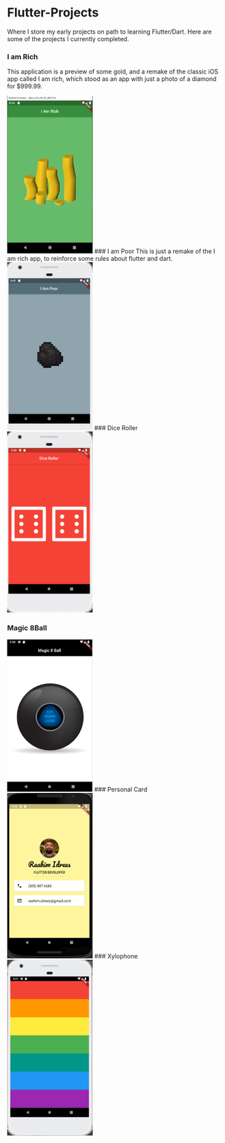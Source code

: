 # Flutter-Projects
Where I store my early projects on path to learning Flutter/Dart. Here are some of the projects I currently completed.

### I am Rich
This application is a preview of some gold, and a remake of the classic iOS app called I am rich, which stood as an app with just a photo of a diamond for $999.99.

<img src="https://github.com/raahimid/Flutter-Projects/blob/master/images/iamrich.png" width="200">
### I am Poor
This is just a remake of the I am rich app, to reinforce some rules about flutter and dart. 
<img src="https://github.com/raahimid/Flutter-Projects/blob/master/images/iampoor.png" width="200">
### Dice Roller
<img src="https://github.com/raahimid/Flutter-Projects/blob/master/images/diceroll.png" width="200">

### Magic 8Ball

<img src="https://github.com/raahimid/Flutter-Projects/blob/master/images/magic8ball.png" width="200">
### Personal Card

<img src="https://github.com/raahimid/Flutter-Projects/blob/master/images/personalcard.png" width="200">
### Xylophone

<img src="https://github.com/raahimid/Flutter-Projects/blob/master/images/xylophone.png" width="200">
